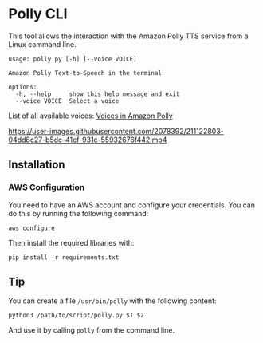 # Polly CLI

This tool allows the interaction with the Amazon Polly TTS service from a Linux command line.

```
usage: polly.py [-h] [--voice VOICE]

Amazon Polly Text-to-Speech in the terminal

options:
  -h, --help     show this help message and exit
  --voice VOICE  Select a voice
```

List of all available voices: [Voices in Amazon Polly](https://docs.aws.amazon.com/polly/latest/dg/voicelist.html)

https://user-images.githubusercontent.com/2078392/211122803-04dd8c27-b5dc-41ef-931c-55932676f442.mp4

## Installation

### AWS Configuration
You need to have an AWS account and configure your credentials. You can do this by running the following command:

`aws configure`

Then install the required libraries with:

`pip install -r requirements.txt`

## Tip

You can create a file `/usr/bin/polly` with the following content:

`python3 /path/to/script/polly.py $1 $2`

And use it by calling `polly` from the command line.
